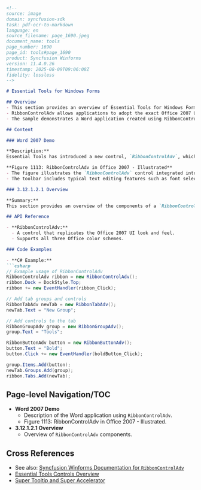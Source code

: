 ```markdown
<!--
source: image
domain: syncfusion-sdk
task: pdf-ocr-to-markdown
language: en
source_filename: page_1690.jpeg
document_name: tools
page_number: 1690
page_id: tools#page_1690
product: Syncfusion Winforms
version: 11.4.0.26
timestamp: 2025-08-09T09:06:08Z
fidelity: lossless
-->

# Essential Tools for Windows Forms

## Overview
- This section provides an overview of Essential Tools for Windows Forms, focusing on the RibbonControlAdv control.
- RibbonControlAdv allows applications to adopt the exact Office 2007 UI look and feel.
- The sample demonstrates a Word application created using RibbonControlAdv along with other Essential Tools controls like Super Tooltip and Super Accelerator.

## Content

### Word 2007 Demo

**Description:**
Essential Tools has introduced a new control, `RibbonControlAdv`, which enables users to experience the exact Office 2007 UI look and feel in their applications. All three Office color schemes are supported. This sample showcases a Word application created using `RibbonControlAdv` along with other Essential Tools controls such as Super Tooltip and Super Accelerator.

**Figure 1113: RibbonControlAdv in Office 2007 - Illustrated**
- The figure illustrates the `RibbonControlAdv` control integrated into an Office 2007-style Word application. The interface mimics the Office ribbon design, complete with tabs like `Home`, `Insert`, `Page Layout`, `References`, `Mailings`, `Review`, and `View`.
- The toolbar includes typical text editing features such as font selection, bold, italic, underlining, and subscript/superscript options. The word count, page count, and language settings are also displayed, mirroring those found in Office 2007.

### 3.12.1.2.1 Overview

**Summary:**
This section provides an overview of the components of a `RibbonControlAdv`.

## API Reference

- **RibbonControlAdv:**
  - A control that replicates the Office 2007 UI look and feel.
  - Supports all three Office color schemes.

### Code Examples

- **C# Example:**
```csharp
// Example usage of RibbonControlAdv
RibbonControlAdv ribbon = new RibbonControlAdv();
ribbon.Dock = DockStyle.Top;
ribbon += new EventHandler(ribbon_Click);

// Add tab groups and controls
RibbonTabAdv newTab = new RibbonTabAdv();
newTab.Text = "New Group";

// Add controls to the tab
RibbonGroupAdv group = new RibbonGroupAdv();
group.Text = "Tools";

RibbonButtonAdv button = new RibbonButtonAdv();
button.Text = "Bold";
button.Click += new EventHandler(boldButton_Click);

group.Items.Add(button);
newTab.Groups.Add(group);
ribbon.Tabs.Add(newTab);
```

## Page-level Navigation/TOC

- **Word 2007 Demo**
  - Description of the Word application using `RibbonControlAdv`.
  - Figure 1113: RibbonControlAdv in Office 2007 - Illustrated.
- **3.12.1.2.1 Overview**
  - Overview of `RibbonControlAdv` components.

## Cross References

- See also: [Syncfusion Winforms Documentation for `RibbonControlAdv`](#)
- [Essential Tools Controls Overview](#)
- [Super Tooltip and Super Accelerator](#)

<!-- tags: [syncfusion, windows forms, ribboncontroladv, word application, office look-and-feel] keywords: [ribboncontroladv, essential tools, windows forms, office 2007, toolstrip, super tooltip, super accelerator] -->
```